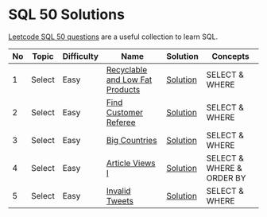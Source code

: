 # SQL 50 Solutions

[Leetcode SQL 50 questions](https://leetcode.com/studyplan/top-sql-50/) are a useful collection to learn SQL.


| No | Topic  | Difficulty | Name                                                                                              | Solution                                                | Concepts                  | 
|----|--------|------------|---------------------------------------------------------------------------------------------------|---------------------------------------------------------|---------------------------|
| 1  | Select | Easy       | [Recyclable and Low Fat Products](https://leetcode.com/problems/recyclable-and-low-fat-products/) | [Solution](./select/recyclable-and-low-fat-products.md) | SELECT & WHERE            |
| 2  | Select | Easy       | [Find Customer Referee](https://leetcode.com/problems/find-customer-referee)                      | [Solution](./select/find-customer-referee.md)           | SELECT & WHERE            |
| 3  | Select | Easy       | [Big Countries](https://leetcode.com/problems/big-countries)                                      | [Solution](./select/big-countries.md)                   | SELECT & WHERE            |
| 4  | Select | Easy       | [Article Views I](https://leetcode.com/problems/article-views-i)                                  | [Solution](./select/article-views-i.md)                 | SELECT & WHERE & ORDER BY |
| 5  | Select | Easy       | [Invalid Tweets](https://leetcode.com/problems/invalid-tweets)                                    | [Solution](./select/invalid-tweets.md)                  | SELECT & WHERE            |
